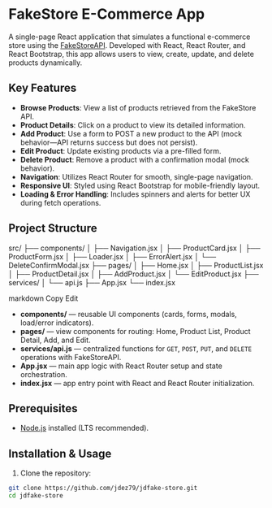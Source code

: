 #  FakeStore E-Commerce App

A single-page React application that simulates a functional e-commerce store using the [FakeStoreAPI](https://fakestoreapi.com/). Developed with React, React Router, and React Bootstrap, this app allows users to view, create, update, and delete products dynamically.

##  Key Features

- **Browse Products**: View a list of products retrieved from the FakeStore API.
- **Product Details**: Click on a product to view its detailed information.
- **Add Product**: Use a form to POST a new product to the API (mock behavior—API returns success but does not persist).
- **Edit Product**: Update existing products via a pre-filled form.
- **Delete Product**: Remove a product with a confirmation modal (mock behavior).
- **Navigation**: Utilizes React Router for smooth, single-page navigation.
- **Responsive UI**: Styled using React Bootstrap for mobile-friendly layout.
- **Loading & Error Handling**: Includes spinners and alerts for better UX during fetch operations.

##  Project Structure

src/
├── components/
│ ├── Navigation.jsx
│ ├── ProductCard.jsx
│ ├── ProductForm.jsx
│ ├── Loader.jsx
│ ├── ErrorAlert.jsx
│ └── DeleteConfirmModal.jsx
├── pages/
│ ├── Home.jsx
│ ├── ProductList.jsx
│ ├── ProductDetail.jsx
│ ├── AddProduct.jsx
│ └── EditProduct.jsx
├── services/
│ └── api.js
├── App.jsx
└── index.jsx

markdown
Copy
Edit

- **components/** — reusable UI components (cards, forms, modals, load/error indicators).
- **pages/** — view components for routing: Home, Product List, Product Detail, Add, and Edit.
- **services/api.js** — centralized functions for `GET`, `POST`, `PUT`, and `DELETE` operations with FakeStoreAPI.
- **App.jsx** — main app logic with React Router setup and state orchestration.
- **index.jsx** — app entry point with React and React Router initialization.

##  Prerequisites

- [Node.js](https://nodejs.org/) installed (LTS recommended).

##  Installation & Usage

1. Clone the repository:

```bash
git clone https://github.com/jdez79/jdfake-store.git
cd jdfake-store
